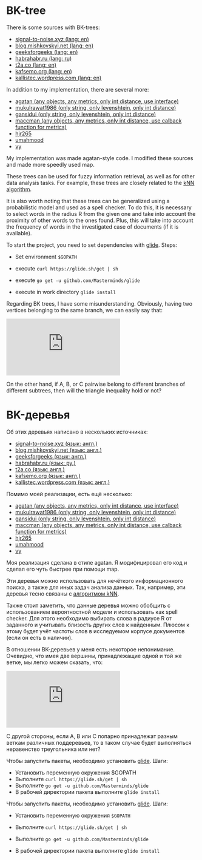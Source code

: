 # BK-tree

There is some sources with BK-trees:

* [signal-to-noise.xyz (lang: en)](http://signal-to-noise.xyz/post/bk-tree/)
* [blog.mishkovskyi.net (lang: en)](http://blog.mishkovskyi.net/posts/2015/Jul/31/implementing-bk-tree-in-clojure)
* [geeksforgeeks (lang: en)](http://www.geeksforgeeks.org/bk-tree-introduction-implementation/)
* [habrahabr.ru (lang: ru)](https://habrahabr.ru/post/114997/)
* [t2a.co (lang: en)](https://t2a.co/blog/index.php/spell-checking-or-search-engine-suggestions-using-bk-trees/)
* [kafsemo.org (lang: en)](http://www.kafsemo.org/2010/08/03_bk-tree-performance-notes.html)
* [kallistec.wordpress.com (lang: en)](https://kallistec.wordpress.com/tag/k-nearest-neighbors/)


In addition to my implementation, there are several more:

* [agatan (any objects, any metrics, only int distance, use interface)](https://github.com/agatan/bktree/blob/master/bktree.go)
* [mukulrawat1986 (only string, only levenshtein, only int distance)](https://github.com/mukulrawat1986/bktree-go/blob/master/bktree/bktree.go)
* [gansidui (only string, only levenshtein, only int distance)](https://github.com/gansidui/bktree/blob/master/bktree.go)
* [maccman (any objects, any metrics, only int distance, use calback function for metrics)](https://github.com/maccman/bktree/blob/master/bktree.go)
* [hjr265](https://github.com/hjr265/go-bktree/blob/master/bktree.go)
* [umahmood](https://github.com/umahmood/bktree/blob/master/bktree.go)
* [vy](https://github.com/vy/bk-tree)

My implementation was made agatan-style code. I modified these sources and made more speedly used map.

These trees can be used for fuzzy information retrieval, as well as for other data analysis tasks. For example, these trees are closely related to the [kNN algorithm](https://kallistec.wordpress.com/tag/k-nearest-neighbors/).

It is also worth noting that these trees can be generalized using a probabilistic model and used as a spell checker. To do this, it is necessary to select words in the radius R from the given one and take into account the proximity of other words to the ones found. Plus, this will take into account the frequency of words in the investigated case of documents (if it is available).

To start the project, you need to set dependencies with [glide](https://glide.readthedocs.io/en/latest/). Steps:

* Set environment `$GOPATH`

* execute `curl https://glide.sh/get | sh`

* execute `go get -u github.com/Masterminds/glide`

* execute in work directory `glide install`

Regarding BK trees, I have some misunderstanding. Obviously, having two vertices belonging to the same branch, we can easily say that:

![f1](https://latex.codecogs.com/gif.latex?%5Crho%28A%2C%20B%29%20%5Cleq%20%5Crho%28A%2C%20C%29%20&plus;%20%5Crho%28C%2C%20B%29)

On the other hand, if A, B, or C pairwise belong to different branches of different subtrees, then will the triangle inequality hold or not?

# BK-деревья

Об этих деревьях написано в нескольких источниках:

* [signal-to-noise.xyz (язык: англ.)](http://signal-to-noise.xyz/post/bk-tree/)
* [blog.mishkovskyi.net (язык: англ.)](http://blog.mishkovskyi.net/posts/2015/Jul/31/implementing-bk-tree-in-clojure)
* [geeksforgeeks (язык: англ.)](http://www.geeksforgeeks.org/bk-tree-introduction-implementation/)
* [habrahabr.ru (язык: ру.)](https://habrahabr.ru/post/114997/)
* [t2a.co (язык: англ.)](https://t2a.co/blog/index.php/spell-checking-or-search-engine-suggestions-using-bk-trees/)
* [kafsemo.org (язык: англ.)](http://www.kafsemo.org/2010/08/03_bk-tree-performance-notes.html)
* [kallistec.wordpress.com (язык: англ.)](https://kallistec.wordpress.com/tag/k-nearest-neighbors/)


Помимо моей реализации, есть ещё несколько:

* [agatan (any objects, any metrics, only int distance, use interface)](https://github.com/agatan/bktree/blob/master/bktree.go)
* [mukulrawat1986 (only string, only levenshtein, only int distance)](https://github.com/mukulrawat1986/bktree-go/blob/master/bktree/bktree.go)
* [gansidui (only string, only levenshtein, only int distance)](https://github.com/gansidui/bktree/blob/master/bktree.go)
* [maccman (any objects, any metrics, only int distance, use calback function for metrics)](https://github.com/maccman/bktree/blob/master/bktree.go)
* [hjr265](https://github.com/hjr265/go-bktree/blob/master/bktree.go)
* [umahmood](https://github.com/umahmood/bktree/blob/master/bktree.go)
* [vy](https://github.com/vy/bk-tree)

Моя реализация сделана в стиле agatan. Я модифицировал его код и сделал его чуть быстрее при помощи map.

Эти деревья можно использовать для нечёткого информационного поиска, а также для иных задач анализа данных. Так, например, эти деревья тесно связаны с [алгоритмом kNN](https://kallistec.wordpress.com/tag/k-nearest-neighbors/).

Также стоит заметить, что данные деревья можно обобщить с использованием вероятностной модели и использовать как spell checker. Для этого необходимо выбирать слова в радиусе R от заданного и учитывать близость других слов к найденным. Плюсом к этому будет учёт частоты слов в исследуемом корпусе документов (если он есть в наличии).

В отношении BK-деревьев у меня есть некоторое непонимание. Очевидно, что имея две вершины, принадлежащие одной и той же ветке, мы легко можем сказать, что:

![f1](https://latex.codecogs.com/gif.latex?%5Crho%28A%2C%20B%29%20%5Cleq%20%5Crho%28A%2C%20C%29%20&plus;%20%5Crho%28C%2C%20B%29)

С другой стороны, если A, B или C попарно принадлежат разным веткам различных поддеревьев, то в таком случае будет выполняться неравенство треугольника или нет?

Чтобы запустить пакеты, необходимо установить [glide](https://glide.readthedocs.io/en/latest/). Шаги:
* Установить переменную окружения $GOPATH
* Выполните `curl https://glide.sh/get | sh`
* Выполните `go get -u github.com/Masterminds/glide`
* В рабочей директории пакета выполните `glide install`

Чтобы запустить пакеты, необходимо установить [glide](https://glide.readthedocs.io/en/latest/). Шаги:

* Установить переменную окружения `$GOPATH`

* Выполните `curl https://glide.sh/get | sh`

* Выполните `go get -u github.com/Masterminds/glide`

* В рабочей директории пакета выполните `glide install`